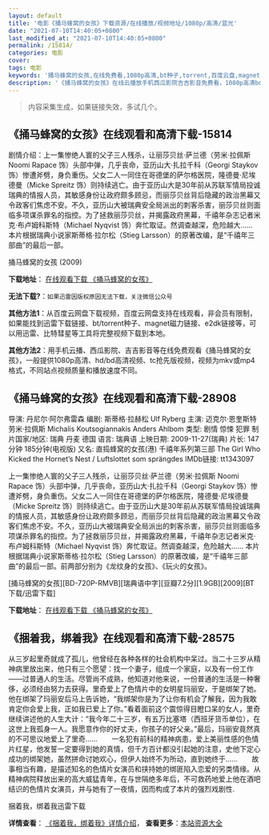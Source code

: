 ```yaml
---
layout: default
title: '电影《捅马蜂窝的女孩》下载资源/在线播放/视频地址/1080p/高清/蓝光'
date: "2021-07-10T14:40:05+0800"
last_modified_at: "2021-07-10T14:40:05+0800"
permalink: /15814/
categories: 电影
cover:
tags: 电影
keywords: '捅马蜂窝的女孩,在线免费看,1080p高清,bt种子,torrent,百度云盘,magnet,磁力链,迅雷下载资源'
description: '《捅马蜂窝的女孩》在线云播放手机西瓜影院吉吉影音免费看，1080p高清bd/hd未删减完整版和tc抢先枪版，mkv/mp4格式，附带bt/torrent种子、magnet/磁力链、百度云盘、网盘资源迅雷下载链接'
---
```


>内容采集生成，如果链接失效，多试几个。


## 《捅马蜂窝的女孩》在线观看和高清下载-15814

剧情介绍：上一集惨绝人寰的父子三人残杀，让丽莎贝丝·萨兰德（劳米·拉佩斯 Noomi Rapace 饰）头部中弹，几乎丧命，亚历山大·扎拉千科（Georgi Staykov 饰）惨遭斧劈，身负重伤。父女二人一同住在哥德堡的萨尔格医院，隆德曼·尼埃德曼（Micke Spreitz 饰）则持续逃亡。由于亚历山大是30年前从苏联军情局投诚瑞典的情报人员，其敏感身份让政府颇多顾忌，而丽莎贝丝背后隐藏的政治黑幕又令政客们焦虑不安。不久，亚历山大被瑞典安全局派出的刺客杀害，丽莎贝丝则面临多项谋杀罪名的指控。为了拯救丽莎贝丝，并揭露政府黑幕，千禧年杂志记者米克·布卢姆科斯特（Michael Nyqvist 饰）奔忙取证。然调查越深，危险越大……  　　本片根据瑞典小说家斯蒂格·拉尔松（Stieg Larsson）的原著改编，是“千禧年三部曲”的最后一部。


捅马蜂窝的女孩 (2009)

**下载地址**： [在线观看下载 《捅马蜂窝的女孩》](https://www.btbtdy.me/btdy/dy4403.html) 


**无法下载?**：`如果迅雷因版权原因无法下载，关注微信公众号 `

**其他方法1**：从百度云网盘下载视频，百度云网盘支持在线观看，非会员有限制，如果能找到迅雷下载链接、bt/torrent种子、magnet磁力链接、e2dk链接等，可以用迅雷、比特彗星等工具将完整视频下载到本地。

**其他方法2**：用手机云播、西瓜影院、吉吉影音等在线免费观看《捅马蜂窝的女孩》，一般提供1080p高清、hd/bd高清视频、tc抢先版视频，视频为mkv或mp4格式，不同站点视频质量和播放速度不同。


## 《捅马蜂窝的女孩》在线观看和高清下载-28908

导演: 丹尼尔·阿尔弗雷森 编剧: 斯蒂格·拉赫松 Ulf Ryberg 主演: 迈克尔·恩奎斯特 劳米·拉佩斯 Michalis Koutsogiannakis Anders Ahlbom 类型: 剧情 惊悚 犯罪 制片国家/地区: 瑞典 丹麦 德国 语言: 瑞典语 上映日期: 2009-11-27(瑞典) 片长: 147分钟 185分钟(电视版) 又名: 直捣蜂窝的女孩(港) 千禧年系列第三部 The Girl Who Kicked the Hornet’s Nest / Luftslottet som sprängdes IMDb链接: tt1343097

上一集惨绝人寰的父子三人残杀，让丽莎贝丝·萨兰德（劳米·拉佩斯 Noomi Rapace 饰）头部中弹，几乎丧命，亚历山大·扎拉千科（Georgi Staykov 饰）惨遭斧劈，身负重伤。父女二人一同住在哥德堡的萨尔格医院，隆德曼·尼埃德曼（Micke Spreitz 饰）则持续逃亡。由于亚历山大是30年前从苏联军情局投诚瑞典的情报人员，其敏感身份让政府颇多顾忌，而丽莎贝丝背后隐藏的政治黑幕又令政客们焦虑不安。不久，亚历山大被瑞典安全局派出的刺客杀害，丽莎贝丝则面临多项谋杀罪名的指控。为了拯救丽莎贝丝，并揭露政府黑幕，千禧年杂志记者米克·布卢姆科斯特（Michael Nyqvist 饰）奔忙取证。然调查越深，危险越大…… 本片根据瑞典小说家斯蒂格·拉尔松（Stieg Larsson）的原著改编，是“千禧年三部曲”的最后一部。前两部分别为《龙纹身的女孩》、《玩火的女孩》。


[捅马蜂窝的女孩][BD-720P-RMVB][瑞典语中字][豆瓣7.2分][1.9GB][2009][BT下载/迅雷下载]

**下载地址**： [在线观看下载 《捅马蜂窝的女孩》](https://www.btdx8.com/torrent/the_girl_who_kicked_the_hornets_nest_2009.html) 


## 《捆着我，绑着我》在线观看和高清下载-28575

从三岁起里奇就成了孤儿，他曾经在各种各样的社会机构中呆过。当二十三岁从精神病里放出来，他只有三个愿望：找一个妻子，组成一个家庭，以及有一份工作&mdash;—过普通人的生活。尽管尚不成熟，他知道对他来说，一份普通的生活是一种奢侈，必须经由努力去获得。里奇爱上了色情片中的女明星玛丽安，于是绑架了她。他在绑架了玛丽安后马上告诉她，“我绑架你是为了让你有机会了解我，因为我敢肯定你会爱上我，正如我已爱上了你。&rdquo;看着面前这个震惊得目瞪口呆的女人，里奇继续讲述他的人生大计：“我今年二十三岁，有五万比塞塔（西班牙货币单位），在这世上我孤身一人。我愿意作你的好丈夫，你孩子的好父亲。&rdquo;最后，玛丽安竟然真的不可思议地爱上了里奇……　　一名犯有前科的精神病患，爱上美丽性感的色情片红星，他发誓一定要得到她的真情，但千方百计都没引起她的注意，史他下定心成功的绑架她，虽然拼命讨她欢心，但伊人始终不为所动，直到她终于&hellip;…　　故事相当有趣，是描述知名的色情片女演员和挟持她的绑匪陷入恋爱的另类情缘。从精神病院释放出来的高大威猛青年，在与世隔绝多年后，不可救药地爱上他在酒吧结识的色情片女演员，并与她有了一夜情，因而构成了本片的强烈戏剧性.


捆着我，绑着我迅雷下载

**详情查看**： [《捆着我，绑着我》详情介绍](/movie/28575/)， **查看更多**：[本站资源大全](/movie/t/all/)

